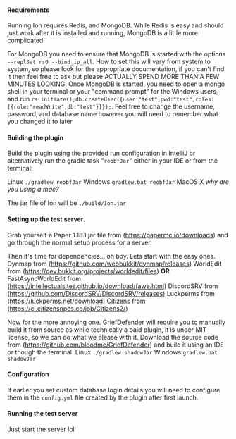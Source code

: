 #### Requirements
Running Ion requires Redis, and MongoDB. While Redis is easy and should just work after it is installed and running, MongoDB is a little more complicated.

For MongoDB you need to ensure that MongoDB is started with the options `--replSet rs0 --bind_ip_all`. How to set this will vary from system to system, so please look for the appropriate documentation, if you can't find it then feel free to ask but please ACTUALLY SPEND MORE THAN A FEW MINUTES LOOKING.
Once MongoDB is started, you need to open a mongo shell in your terminal or your "command prompt" for the Windows users, and run `rs.initiate();db.createUser({user:"test",pwd:"test",roles:[{role:"readWrite",db:"test"}]});`. Feel free to change the username, password, and database name however you will need to remember what you changed it to later.

#### Building the plugin
Build the plugin using the provided run configuration in IntelliJ or alternatively run the gradle task "`reobfJar`" either in your IDE or from the terminal:

Linux `./gradlew reobfJar`
Windows `gradlew.bat reobfJar`
MacOS X *why are you using a mac?*

The jar file of Ion will be `./build/Ion.jar`

#### Setting up the test server.
Grab yourself a Paper 1.18.1 jar file from (https://papermc.io/downloads) and go through the normal setup process for a server.

Then it's time for dependencies... oh boy.
Lets start with the easy ones.
Dynmap from (https://github.com/webbukkit/dynmap/releases)
WorldEdit from (https://dev.bukkit.org/projects/worldedit/files) **OR** FastAsyncWorldEdit from (https://intellectualsites.github.io/download/fawe.html)
DiscordSRV from (https://github.com/DiscordSRV/DiscordSRV/releases)
Luckperms from (https://luckperms.net/download)
Citizens from (https://ci.citizensnpcs.co/job/Citizens2/)

Now for the more annoying one.
GriefDefender will require you to manually build it from source as while technically a paid plugin, it is under MIT license, so we can do what we please with it.
Download the source code from (https://github.com/bloodmc/GriefDefender) and build it using an IDE or though the terminal.
Linux `./gradlew shadowJar`
Windows `gradlew.bat shadowJar`

#### Configuration
If earlier you set custom database login details you will need to configure them in the `config.yml` file created by the plugin after first launch.

#### Running the test server
Just start the server lol